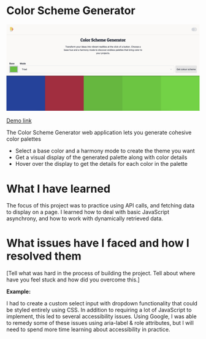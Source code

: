 # Color Scheme Generator

![Screenshot](./img/screenshot.png)

[Demo link](https://66d76dd4ef8b87b2ca78bcb0--boisterous-dragon-72fd63.netlify.app/)

The Color Scheme Generator web application lets you generate cohesive color palettes
- Select a base color and a harmony mode to create the theme you want
- Get a visual display of the generated palette along with color details
- Hover over the display to get the details for each color in the palette

# What I have learned

The focus of this project was to practice using API calls, and fetching data to display on a page.
I learned how to deal with basic JavaScript asynchrony, and how to work with dynamically retrieved data.

# What issues have I faced and how I resolved them

[Tell what was hard in the process of building the project. Tell about where have you feel stuck and how did you overcome this.]

**Example:**

I had to create a custom select input with dropdown functionality that could be styled entirely using CSS.
In addition to requiring a lot of JavaScript to implement, this led to several accessibility issues.
Using Google, I was able to remedy some of these issues using aria-label & role attributes, but I will need to spend more time learning about accessibility in practice.